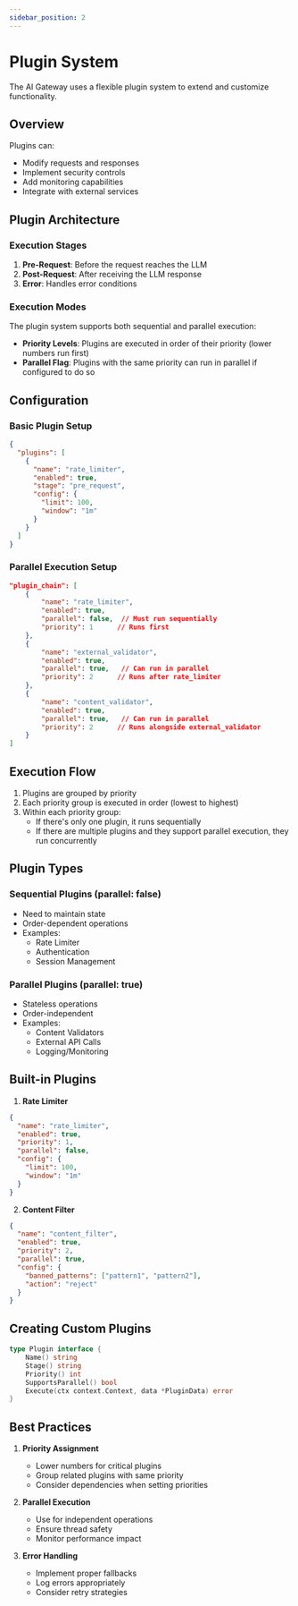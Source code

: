 ```yaml
---
sidebar_position: 2
---
```


# Plugin System

The AI Gateway uses a flexible plugin system to extend and customize functionality.

## Overview

Plugins can:
- Modify requests and responses
- Implement security controls
- Add monitoring capabilities
- Integrate with external services

## Plugin Architecture

### Execution Stages

1. **Pre-Request**: Before the request reaches the LLM
2. **Post-Request**: After receiving the LLM response
3. **Error**: Handles error conditions

### Execution Modes

The plugin system supports both sequential and parallel execution:

- **Priority Levels**: Plugins are executed in order of their priority (lower numbers run first)
- **Parallel Flag**: Plugins with the same priority can run in parallel if configured to do so

## Configuration

### Basic Plugin Setup

```json
{
  "plugins": [
    {
      "name": "rate_limiter",
      "enabled": true,
      "stage": "pre_request",
      "config": {
        "limit": 100,
        "window": "1m"
      }
    }
  ]
}
```

### Parallel Execution Setup

```json
"plugin_chain": [
    {
        "name": "rate_limiter",
        "enabled": true,
        "parallel": false,  // Must run sequentially
        "priority": 1      // Runs first
    },
    {
        "name": "external_validator",
        "enabled": true,
        "parallel": true,   // Can run in parallel
        "priority": 2      // Runs after rate_limiter
    },
    {
        "name": "content_validator",
        "enabled": true,
        "parallel": true,   // Can run in parallel
        "priority": 2      // Runs alongside external_validator
    }
]
```

## Execution Flow

1. Plugins are grouped by priority
2. Each priority group is executed in order (lowest to highest)
3. Within each priority group:
   - If there's only one plugin, it runs sequentially
   - If there are multiple plugins and they support parallel execution, they run concurrently

## Plugin Types

### Sequential Plugins (parallel: false)
- Need to maintain state
- Order-dependent operations
- Examples:
  - Rate Limiter
  - Authentication
  - Session Management

### Parallel Plugins (parallel: true)
- Stateless operations
- Order-independent
- Examples:
  - Content Validators
  - External API Calls
  - Logging/Monitoring

## Built-in Plugins

1. **Rate Limiter**
```json
{
  "name": "rate_limiter",
  "enabled": true,
  "priority": 1,
  "parallel": false,
  "config": {
    "limit": 100,
    "window": "1m"
  }
}
```

2. **Content Filter**
```json
{
  "name": "content_filter",
  "enabled": true,
  "priority": 2,
  "parallel": true,
  "config": {
    "banned_patterns": ["pattern1", "pattern2"],
    "action": "reject"
  }
}
```

## Creating Custom Plugins

```go
type Plugin interface {
    Name() string
    Stage() string
    Priority() int
    SupportsParallel() bool
    Execute(ctx context.Context, data *PluginData) error
}
```

## Best Practices

1. **Priority Assignment**
   - Lower numbers for critical plugins
   - Group related plugins with same priority
   - Consider dependencies when setting priorities

2. **Parallel Execution**
   - Use for independent operations
   - Ensure thread safety
   - Monitor performance impact

3. **Error Handling**
   - Implement proper fallbacks
   - Log errors appropriately
   - Consider retry strategies

